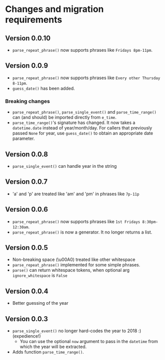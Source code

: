 # Changes and migration requirements

## Version 0.0.10

* `parse_repeat_phrase()` now supports phrases like `Fridays 8pm-11pm`.

## Version 0.0.9

* `parse_repeat_phrase()` now supports phrases like `Every other Thursday 8-11pm`.
* `guess_date()` has been added.

### Breaking changes

* `parse_repeat_phrase()`, `parse_single_event()` and `parse_time_range()`
  can (and should) be imported directly from `e_time`.
* `parse_time_range()`'s signature has changed.  It now takes a `datetime.date`
  instead of year/month/day.  For callers that previously passed `None` for year,
  use `guess_date()` to obtain an appropriate date parameter.

## Version 0.0.8

* `parse_single_event()` can handle year in the string

## Version 0.0.7

* 'a' and 'p' are treated like 'am' and 'pm' in phrases like `7p-11p`

## Version 0.0.6

* `parse_repeat_phrase()` now supports phrases like `1st Fridays 8:30pm-12:30am`.
* `parse_repeat_phrase()` is now a generator.  It no longer returns a list.

## Version 0.0.5

* Non-breaking space (\u00A0) treated like other whitespace
* `parse_repeat_phrase()` implemented for some simple phrases.
* `parse()` can return whitespace tokens, when optional arg `ignore_whitespace`
  is `False`

## Version 0.0.4

* Better guessing of the year

## Version 0.0.3

* `parse_single_event()` no longer hard-codes the year to 2018 :)  (expedience!)
  * You can use the optional `now` argument to pass in the `datetime` from which
    the year will be extracted.
* Adds function `parse_time_range()`.
